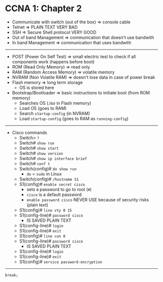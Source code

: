 # CCNA 1: Chapter 2

* Communicate with switch (out of the box) => console cable
* Telnet => PLAIN TEXT VERY BAD
* SSH => Secure Shell protocol VERY GOOD
* Out of band Management => communication that doesn't use bandwith
* In band Management => communication that uses bandwith

---
* POST (Power On Self Test) => small electric test to check if all components work (happens before boot)
* ROM (Read Only Memory) => read only
* RAM (Random Access Memory) => volatile memory
* NVRAM (Non Volatile RAM) => doesn't lose data in case of power break
* Flash memory => long term storage
    * OS is stored here
* Bootstrap/Bootloader => basic instructions to initiate boot (from ROM memory)
    * Searches OS (.iso in Flash memory)
    * Load OS (goes to RAM)
    * Search `startup-config` (in NVRAM)
    * Load `startup-config` (goes to RAM as `running-config`)

---
* Cisco commands
    * Switch> `?`
    * Switch# `show run`
    * Switch# `show start`
    * Switch# `show version`
    * Switch# `show ip interface brief`
    * Switch# `conf t`
    * Switch(config)# `do show run`
        * `do` = `sudo` in Linux
    * Switch(config)# `/hostname S1`
    * S1(config)# `enable secret cisco`
        * sets a password to go to root (`#`)
        * `cisco` is a default password
        * `enable password cisco` NEVER USE because of security risks (plain text)
    * S1(config)# `line vty 0 15`
    * S1(config-line)# `password cisco`
        * IS SAVED PLAIN TEXT
    * S1(config-line)# `login`
    * S1(config-line)# `exit`
    * S1(config)# `line con 0`
    * S1(config-line)# `password cisco`
        * IS SAVED PLAIN TEXT
    * S1(config-line)# `login`
    * S1(config-line)# `exit`
    * S1(config)# `service password-encryption`

---
`break;`
